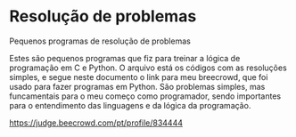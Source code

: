 # Resolução de problemas
 Pequenos programas de resolução de problemas

Estes são pequenos programas que fiz para treinar a lógica de programação em C e Python. O arquivo está os códigos com as resoluções simples, e segue neste documento o link para meu breecrowd, que foi usado para fazer programas em Python. São problemas simples, mas funcamentais para o meu começo como programador, sendo importantes para o entendimento das linguagens e da lógica da programação.

https://judge.beecrowd.com/pt/profile/834444
